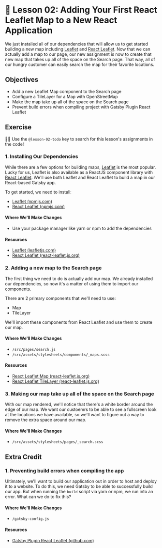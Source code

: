 # 📓 Lesson 02: Adding Your First React Leaflet Map to a New React Application

We just installed all of our dependencies that will allow us to get started building a new map including [Leaflet](https://leafletjs.com/) and [React Leaflet](https://react-leaflet.js.org/). Now that we can actually add a map to our page, our new assignment is now to create that new map that takes up all of the space on the Search page. That way, all of our hungry customer can easily search the map for their favorite locations.

## Objectives
* Add a new Leaflet Map component to the Search page
* Configure a TileLayer for a Map with OpenStreetMap
* Make the map take up all of the space on the Search page
* Prevent build errors when compiling project with Gatsby Plugin React Leaflet

## Exercise

🕵️‍♂️ Use the `@lesson-02-todo` key to search for this lesson's assignments in the code!

### 1. Installing Our Dependencies

While there are a few options for building maps, [Leaflet](https://leafletjs.com/) is the most popular. Lucky for us, Leaflet is also available as a ReactJS component library with [React Leaflet](https://react-leaflet.js.org/). We'll use both Leaflet and React Leaflet to build a map in our React-based Gatsby app.

To get started, we need to install:
* [Leaflet (npmjs.com)](https://www.npmjs.com/package/leaflet)
* [React Leaflet (npmjs.com)](https://www.npmjs.com/package/react-leaflet)

#### Where We'll Make Changes
* Use your package manager like yarn or npm to add the dependencies

#### Resources
* [Leaflet (leafletjs.com)](https://leafletjs.com/)
* [React Leaflet (react-leaflet.js.org)](https://react-leaflet.js.org/)

### 2. Adding a new map to the Search page

The first thing we need to do is actually add our map. We already installed our dependencies, so now it's a matter of using them to import our components.

There are 2 primary components that we'll need to use:
* Map
* TileLayer

We'll import these components from React Leaflet and use them to create our map.

#### Where We'll Make Changes
* `/src/pages/search.js`
* `/src/assets/stylesheets/components/_maps.scss`

#### Resources
* [React Leaflet Map (react-leaflet.js.org)](https://react-leaflet.js.org/docs/en/components#map)
* [React Leaflet TileLayer (react-leaflet.js.org)](https://react-leaflet.js.org/docs/en/components#tilelayer)

### 3. Making our map take up all of the space on the Search page

With our map rendered, we'll notice that there's a white border around the edge of our map. We want our custoemrs to be able to see a fullscreen look at the locations we have available, so we'll want to figure out a way to remove the extra space around our map.

#### Where We'll Make Changes
* `/src/assets/stylesheets/pages/_search.scss`

## Extra Credit

### 1. Preventing build errors when compiling the app

Ultimately, we'll want to build our application out in order to host and deploy it to a website. To do this, we need Gatsby to be able to successfully build our app. But when running the `build` script via yarn or npm, we run into an error. What can we do to fix this?

#### Where We'll Make Changes
* `/gatsby-config.js`

#### Resources
* [Gatsby Plugin React Leaflet (github.com)](https://github.com/dweirich/gatsby-plugin-react-leaflet)
